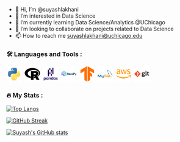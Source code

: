 - 👋 Hi, I’m @suyashlakhani
- 👀 I’m interested in Data Science
- 🌱 I’m currently learning Data Science/Analytics @UChicago
- 💞️ I’m looking to collaborate on projects related to Data Science
- 📫 How to reach me suyashlakhani@uchicago.edu

### :hammer_and_wrench: Languages and Tools :

<div>
  <img src="https://github.com/devicons/devicon/blob/master/icons/python/python-original.svg" title="Python" alt="Python" width="40" height="40"/>&nbsp;
  <img src="https://github.com/devicons/devicon/blob/master/icons/r/r-plain.svg" title="R" alt="R" width="40" height="40"/>&nbsp;
  <img src="https://github.com/devicons/devicon/blob/master/icons/pandas/pandas-original-wordmark.svg" title="Pandas" alt="Pandas" width="40" height="40"/>&nbsp;
  <img src="https://github.com/devicons/devicon/blob/master/icons/numpy/numpy-original-wordmark.svg" title="Numpy" alt="Numpy" width="40" height="40"/>&nbsp;
  <img src="https://github.com/devicons/devicon/blob/master/icons/tensorflow/tensorflow-original.svg" title="Tensorflow" alt="Tensorflow" width="40" height="40"/>&nbsp;
  <img src="https://github.com/devicons/devicon/blob/master/icons/mysql/mysql-original-wordmark.svg" title="MySQL"  alt="MySQL" width="40" height="40"/>&nbsp;
  <img src="https://github.com/devicons/devicon/blob/master/icons/amazonwebservices/amazonwebservices-plain-wordmark.svg" title="AWS" alt="AWS" width="40" height="40"/>&nbsp;
  <img src="https://github.com/devicons/devicon/blob/master/icons/git/git-original-wordmark.svg" title="Git" **alt="Git" width="40" height="40"/>
</div>

### :fire: My Stats :

[![Top Langs](https://github-readme-stats.vercel.app/api/top-langs/?username=suyashlakhani&layout=compact)](https://github.com/anuraghazra/github-readme-stats)

[![GitHub Streak](http://github-readme-streak-stats.herokuapp.com?user=suyashlakhani)](https://git.io/streak-stats)

[![Suyash's GitHub stats](https://github-readme-stats.vercel.app/api?username=suyashlakhani)](https://github.com/anuraghazra/github-readme-stats)


